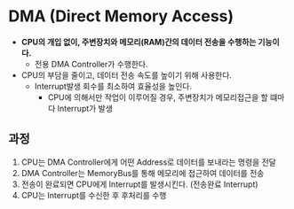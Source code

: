# DMA (Direct Memory Access)
- **CPU의 개입 없이, 주변장치와 메모리(RAM)간의 데이터 전송을 수행하는 기능이다.**
  - 전용 DMA Controller가 수행한다.
- CPU의 부담을 줄이고, 데이터 전송 속도를 높이기 위해 사용한다.
  - Interrupt발생 회수를 최소하여 효율성을 높인다.
    - CPU에 의해서만 작업이 이루어질 경우, 주변장치가 메모리접근을 할 떄마다 Interrupt가 발생

## 과정
1. CPU는 DMA Controller에게 어떤 Address로 데이터를 보내라는 명령을 전달
2. DMA Controller는 MemoryBus를 통해 메모리에 접근하여 데이터를 전송
3. 전송이 완료되면 CPU에게 Interrupt를 발생시킨다. (전송완료 Interrupt)
4. CPU는 Interrupt를 수신한 후 후처리를 수행